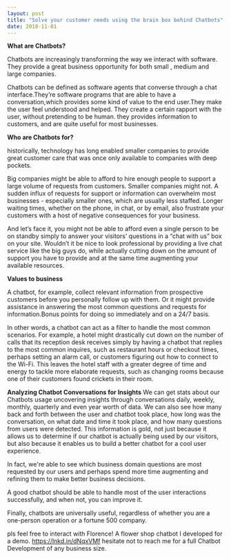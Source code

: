 ```yaml
---
layout: post
title: "Solve your customer needs using the brain box behind Chatbots"
date: 2018-11-01
---
```


**What are Chatbots?**

Chatbots are increasingly transforming the way we interact with software. They provide a great business opportunity for both small
, medium and large companies.

Chatbots can be defined as software agents that converse through a chat interface.They’re software programs that are able to have a 
conversation,which provides some kind of value to the end user.They make the user feel understood and helped. They create 
a certain rapport with the user, without pretending to be human. they provides information to customers, and are quite useful for 
most businesses.

**Who are Chatbots for?**

historically, technology has long enabled smaller companies to provide great customer care that was once only available to companies 
with deep pockets.

Big companies might be able to afford to hire enough people to support a large volume of requests from customers. Smaller companies 
might not. A sudden influx of requests for support or information can overwhelm most businesses - especially smaller ones, which 
are usually less staffed. Longer waiting times, whether on the phone, in chat, or by email, also frustrate your customers with a host 
of negative consequences for your business.

And let’s face it, you might not be able to afford even a single person to be on standby simply to answer your visitors’ questions in
a “chat with us” box on your site. Wouldn’t it be nice to look professional by providing a live chat service like the big guys do, 
while actually cutting down on the amount of support you have to provide and at the same time augmenting your available resources.

**Values to business**	

A chatbot, for example, collect relevant information from prospective customers before you personally follow up with them.
Or it might provide assistance in answering the most common questions and requests for information.Bonus points for doing so 
immediately and on a 24/7 basis.

In other words, a chatbot can act as a filter to handle the most common scenarios. For example, a hotel might drastically cut down 
on the number of calls that its reception desk receives simply by having a chatbot that replies to the most common inquires, such
as restaurant hours or checkout times, perhaps setting an alarm call, or customers figuring out how to connect to the Wi-Fi.
This leaves the hotel staff with a greater degree of time and energy to tackle more elaborate requests, such as changing rooms 
because one of their customers found crickets in their room.

**Analyzing Chatbot Conversations for Insights**
We can get stats about our Chatbots usage uncovering insights through conversations daily, weekly, monthly, quarterly and even year 
worth of data. We can also see how many back and forth between the user and chatbot took place, how long was the conversation, 
on what date and time it took place, and how many questions from users were detected. This information is gold, not just because 
it allows us to determine if our chatbot is actually being used by our visitors, but also because it enables us to build a better 
chatbot for a cool user experience.

In fact, we're able to see which business domain questions are most requested by our users and perhaps spend more time augmenting 
and refining them to make better business decisions.

A good chatbot should be able to handle most of the user interactions successfully, and when not, you can improve it.

Finally, chatbots are universally useful, regardless of whether you are a one-person operation or a fortune 500 company.

pls feel free to interact with Florence! A flower shop chatbot I developed for a demo. https://lnkd.in/dNqxVMf 
hesitate not to reach me for a full Chatbot Development of any business size.

